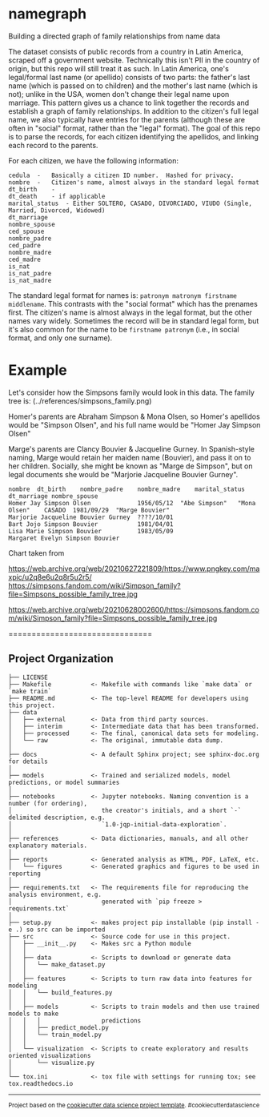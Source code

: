 namegraph
==============================

Building a directed graph of family relationships from name data

The dataset consists of public records from a country in Latin America, scraped off a government website.  Technically this isn't PII in the country of origin, but this repo will still treat it as such.  In Latin America, one's legal/formal last name (or apellido) consists of two parts: the father's last name (which is passed on to children) and the mother's last name (which is not); unlike in the USA, women don't change their legal name upon marriage.  This pattern gives us a chance to link together the records and establish a graph of family relationships.  In addition to the citizen's full legal name, we also typically have entries for the parents (although these are often in "social" format, rather than the "legal" format).  The goal of this repo is to parse the records, for each citizen identifying the apellidos, and linking each record to the parents.

For each citizen, we have the following information:
```
cedula	-	Basically a citizen ID number.  Hashed for privacy.
nombre	-	Citizen's name, almost always in the standard legal format
dt_birth	-
dt_death	- if applicable
marital_status	- Either SOLTERO, CASADO, DIVORCIADO, VIUDO (Single, Married, Divorced, Widowed)
dt_marriage
nombre_spouse
ced_spouse
nombre_padre
ced_padre
nombre_madre
ced_madre	
is_nat
is_nat_padre
is_nat_madre

```

The standard legal format for names is: `patronym matronym firstname middlename`.  This contrasts with the "social format" which has the prenames first.  The citizen's name is almost always in the legal format, but the other names vary widely.  Sometimes the record will be in standard legal form, but it's also common for the name to be `firstname patronym` (i.e., in social format, and only one surname).


# Example
Let's consider how the Simpsons family would look in this data.  The family tree is:
(../references/simpsons_family.png)

Homer's parents are Abraham Simpson & Mona Olsen, so Homer's apellidos would be "Simpson Olsen", and his full name would be "Homer Jay Simpson Olsen"

Marge's parents are Clancy Bouvier & Jacqueline Gurney.  In Spanish-style naming, Marge would retain her maiden name (Bouvier), and pass it on to her children.  Socially, she might be known as "Marge de Simpson", but on legal documents she would be "Marjorie Jacqueline Bouvier Gurney".

```
nombre	dt_birth	nombre_padre	nombre_madre	marital_status	dt_marriage	nombre_spouse
Homer Jay Simpson Olsen				1956/05/12	"Abe Simpson"	"Mona Olsen"	CASADO	1981/09/29	"Marge Bouvier"	
Marjorie Jacqueline Bouvier Gurney	????/10/01
Bart Jojo Simpson Bouvier			1981/04/01
Lisa Marie Simpson Bouvier			1983/05/09
Margaret Evelyn Simpson Bouvier
```


Chart taken from

https://web.archive.org/web/20210627221809/https://www.pngkey.com/maxpic/u2q8e6u2q8r5u2r5/
https://simpsons.fandom.com/wiki/Simpson_family?file=Simpsons_possible_family_tree.jpg

https://web.archive.org/web/20210628002600/https://simpsons.fandom.com/wiki/Simpson_family?file=Simpsons_possible_family_tree.jpg




===============================


Project Organization
------------

    ├── LICENSE
    ├── Makefile           <- Makefile with commands like `make data` or `make train`
    ├── README.md          <- The top-level README for developers using this project.
    ├── data
    │   ├── external       <- Data from third party sources.
    │   ├── interim        <- Intermediate data that has been transformed.
    │   ├── processed      <- The final, canonical data sets for modeling.
    │   └── raw            <- The original, immutable data dump.
    │
    ├── docs               <- A default Sphinx project; see sphinx-doc.org for details
    │
    ├── models             <- Trained and serialized models, model predictions, or model summaries
    │
    ├── notebooks          <- Jupyter notebooks. Naming convention is a number (for ordering),
    │                         the creator's initials, and a short `-` delimited description, e.g.
    │                         `1.0-jqp-initial-data-exploration`.
    │
    ├── references         <- Data dictionaries, manuals, and all other explanatory materials.
    │
    ├── reports            <- Generated analysis as HTML, PDF, LaTeX, etc.
    │   └── figures        <- Generated graphics and figures to be used in reporting
    │
    ├── requirements.txt   <- The requirements file for reproducing the analysis environment, e.g.
    │                         generated with `pip freeze > requirements.txt`
    │
    ├── setup.py           <- makes project pip installable (pip install -e .) so src can be imported
    ├── src                <- Source code for use in this project.
    │   ├── __init__.py    <- Makes src a Python module
    │   │
    │   ├── data           <- Scripts to download or generate data
    │   │   └── make_dataset.py
    │   │
    │   ├── features       <- Scripts to turn raw data into features for modeling
    │   │   └── build_features.py
    │   │
    │   ├── models         <- Scripts to train models and then use trained models to make
    │   │   │                 predictions
    │   │   ├── predict_model.py
    │   │   └── train_model.py
    │   │
    │   └── visualization  <- Scripts to create exploratory and results oriented visualizations
    │       └── visualize.py
    │
    └── tox.ini            <- tox file with settings for running tox; see tox.readthedocs.io


--------

<p><small>Project based on the <a target="_blank" href="https://drivendata.github.io/cookiecutter-data-science/">cookiecutter data science project template</a>. #cookiecutterdatascience</small></p>
